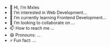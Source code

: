 - 👋 Hi, I’m Mxles
- 👀 I’m interested in Web Development...
- 🌱 I’m currently learning Frontend Development...
- 💞️ I’m looking to collaborate on ...
- 📫 How to reach me ...
- 😄 Pronouns: ...
- ⚡ Fun fact: ...

<!---
Mxles0/Mxles0 is a ✨ special ✨ repository because its `README.md` (this file) appears on your GitHub profile.
You can click the Preview link to take a look at your changes.
--->
